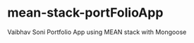 mean-stack-portFolioApp
=======================

Vaibhav Soni Portfolio App using MEAN stack with Mongoose
